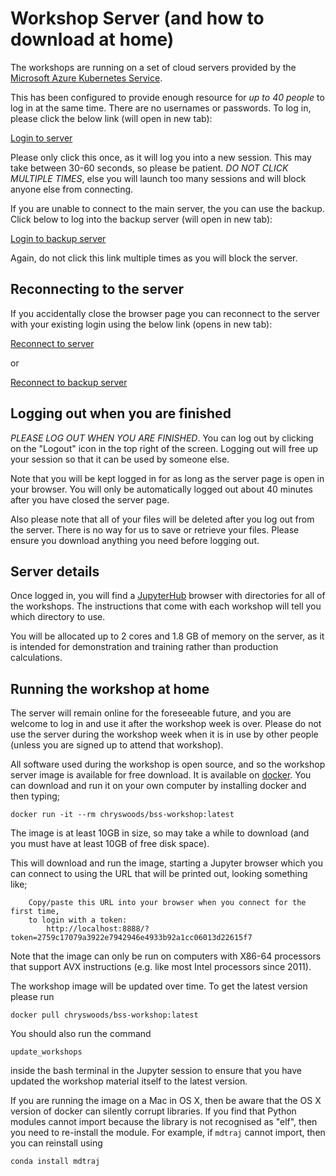 # Workshop Server (and how to download at home)

The workshops are running on a set of cloud servers provided by the [Microsoft Azure Kubernetes Service](https://docs.microsoft.com/en-us/azure/aks/).

This has been configured to provide enough resource for *up to 40 people* to log in at the same time. There are no usernames or passwords. To log in, please click the below link (will open in new tab):

<a href="https://workshop.biosimspace.org/hub/tmplogin" target="_blank">Login to server</a>

Please only click this once, as it will log you into a new session. This may take between 30-60 seconds, so please be patient. *DO NOT CLICK MULTIPLE TIMES*, else you will launch too many sessions and will block anyone else from connecting.

If you are unable to connect to the main server, the you can use the backup. Click below to log into the backup server (will open in new tab):

<a href="http://52.224.106.164/hub/tmplogin" target="_blank">Login to backup server</a>

Again, do not click this link multiple times as you will block the server.

## Reconnecting to the server

If you accidentally close the browser page you can reconnect to the server with your existing login using the below link (opens in new tab):

<a href="http://workshop.biosimspace.org" target="_blank">Reconnect to server</a>

or

<a href="http://52.224.106.164" target="_blank">Reconnect to backup server</a>

## Logging out when you are finished

*PLEASE LOG OUT WHEN YOU ARE FINISHED*. You can log out by clicking on the "Logout" icon in the top right of the screen. Logging out will free up your session so that it can be used by someone else.

Note that you will be kept logged in for as long as the server page is open in your browser. You will only be automatically logged out about 40 minutes after you have closed the server page. 

Also please note that all of your files will be deleted after you log out from the server. There is no way for us to save or retrieve your files. Please ensure you download anything you need before logging out.

## Server details

Once logged in, you will find a [JupyterHub](https://jupyter.org) browser with directories for all of the workshops. The instructions that come with each workshop will tell you which directory to use.

You will be allocated up to 2 cores and 1.8 GB of memory on the server, as it is intended for demonstration and training rather than production calculations.

## Running the workshop at home

The server will remain online for the foreseeable future, and you are welcome to log in and use it after the workshop week is over. Please do not use the server during the workshop week when it is in use by other people (unless you are signed up to attend that workshop).

All software used during the workshop is open source, and so the workshop server image is available for free download. It is available on [docker](https://cloud.docker.com/swarm/chryswoods/repository/docker/chryswoods/bss-workshop/general). You can download and run it on your own computer by installing docker and then typing;

```
docker run -it --rm chryswoods/bss-workshop:latest
```

The image is at least 10GB in size, so may take a while to download (and you must have at least 10GB of free disk space).

This will download and run the image, starting a Jupyter browser which you can connect to using the URL that will be printed out, looking something like;

```
    Copy/paste this URL into your browser when you connect for the first time,
    to login with a token:
        http://localhost:8888/?token=2759c17079a3922e7942946e4933b92a1cc06013d22615f7
```

Note that the image can only be run on computers with X86-64 processors that support AVX instructions (e.g. like most Intel processors since 2011).

The workshop image will be updated over time. To get the latest version please run 

```
docker pull chryswoods/bss-workshop:latest
```

You should also run the command 

```
update_workshops
```

inside the bash terminal in the Jupyter session to ensure that you have updated the workshop material itself to the latest version.

If you are running the image on a Mac in OS X, then be aware that the OS X version of docker can silently corrupt libraries. If you find that Python modules cannot import because the library is not recognised as "elf", then you need to re-install the module. For example, if `mdtraj` cannot import, then you can reinstall using

```
conda install mdtraj
```
